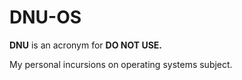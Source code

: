 # DNU-OS
**DNU** is an acronym for **DO NOT USE.**

My personal incursions on operating systems subject.
